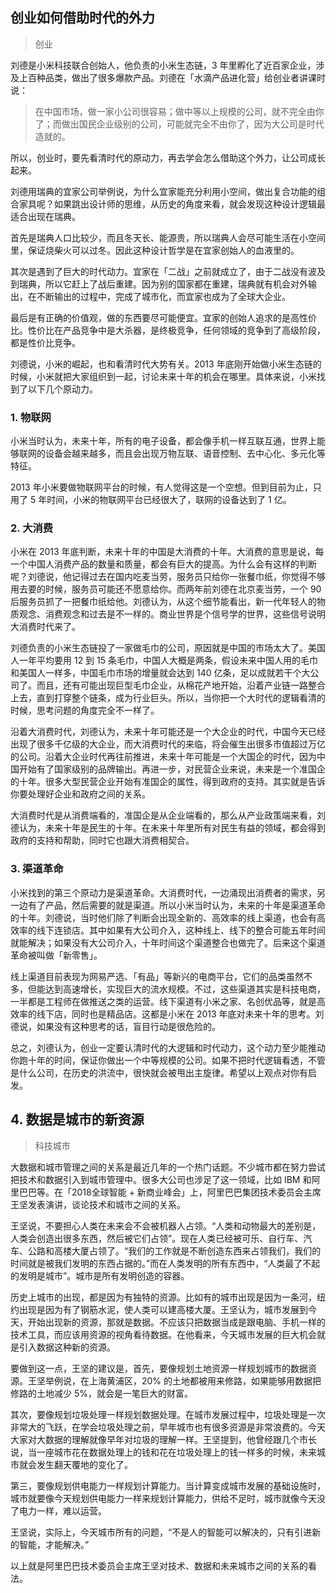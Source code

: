 ## 创业如何借助时代的外力

> 创业

刘德是小米科技联合创始人，他负责的小米生态链，3 年里孵化了近百家企业，涉及上百种品类，做出了很多爆款产品。刘德在「水滴产品进化营」给创业者讲课时说：

> 在中国市场，做一家小公司很容易；做中等以上规模的公司，就不完全由你了；而做出国民企业级别的公司，可能就完全不由你了，因为大公司是时代造就的。

所以，创业时，要先看清时代的原动力，再去学会怎么借助这个外力，让公司成长起来。

刘德用瑞典的宜家公司举例说，为什么宜家能充分利用小空间，做出复合功能的组合家具呢？如果跳出设计师的思维，从历史的角度来看，就会发现这种设计逻辑最适合出现在瑞典。

首先是瑞典人口比较少，而且冬天长、能源贵，所以瑞典人会尽可能生活在小空间里，保证烧柴火可以过冬。因此这种设计哲学是在宜家创始人的血液里的。

其次是遇到了巨大的时代动力。宜家在「二战」之前就成立了，由于二战没有波及到瑞典，所以它赶上了战后重建。因为别的国家都在重建，瑞典就有机会对外输出，在不断输出的过程中，完成了城市化，而宜家也成为了全球大企业。

最后是有正确的价值观，做的东西要尽可能便宜。宜家的创始人追求的是高性价比。性价比在产品竞争中是大杀器，是终极竞争，任何领域的竞争到了高级阶段，都是性价比竞争。

刘德说，小米的崛起，也和看清时代大势有关。2013 年底刚开始做小米生态链的时候，小米就把大家组织到一起，讨论未来十年的机会在哪里。具体来说，小米找到了以下几个原动力。

### 1. 物联网

小米当时认为，未来十年，所有的电子设备，都会像手机一样互联互通，世界上能够联网的设备会越来越多，而且会出现万物互联、语音控制、去中心化、多元化等特征。

2013 年小米要做物联网平台的时候，有人觉得这是一个空想。但到目前为止，只用了 5 年时间，小米的物联网平台已经很大了，联网的设备达到了 1 亿。

### 2. 大消费

小米在 2013 年底判断，未来十年的中国是大消费的十年。大消费的意思是说，每一个中国人消费产品的数量和质量，都会有巨大的提高。为什么会有这样的判断呢？刘德说，他记得过去在国内吃麦当劳，服务员只给你一张餐巾纸，你觉得不够用去要的时候，服务员可能还不愿意给你。而两年前刘德在北京麦当劳，一个 90 后服务员抓了一把餐巾纸给他。刘德认为，从这个细节能看出，新一代年轻人的物质观念、消费观念和过去是不一样的。商业世界是个信号学的世界，这些信号说明大消费时代来了。

刘德负责的小米生态链投了一家做毛巾的公司，原因就是中国的市场太大了。美国人一年平均要用 12 到 15 条毛巾，中国人大概是两条，假设未来中国人用的毛巾和美国人一样多，中国毛巾市场的增量就会达到 140 亿条，足以成就若干个大公司了。而且，还有可能出现巨型毛巾企业，从棉花产地开始，沿着产业链一路整合上去，直到打穿整个链条，成为行业巨头。所以，当你把一个大时代的逻辑看清的时候，思考问题的角度完全不一样了。

沿着大消费时代，刘德认为，未来十年可能还是一个大企业的时代，中国今天已经出现了很多千亿级的大企业，而大消费时代的来临，将会催生出很多市值超过万亿的公司。沿着大企业时代再往前推进，未来十年可能是一个大国企的时代，因为中国开始有了国家级别的品牌输出。再进一步，对民营企业来说，未来是一个准国企的十年。很多大型民营企业开始有准国企的属性，得到政府的支持。其实就是告诉你要处理好企业和政府之间的关系。

大消费时代是从消费端看的，准国企是从企业端看的，那么从产业政策端来看，刘德认为，未来十年是民生的十年。在未来十年里所有对民生有益的领域，都会得到政府的支持和帮助，同时它也跟大消费相契合。

### 3. 渠道革命
小米找到的第三个原动力是渠道革命。大消费时代，一边涌现出消费者的需求，另一边有了产品，然后需要的就是渠道。所以小米当时认为，未来的十年是渠道革命的十年。刘德说，当时他们除了判断会出现全新的、高效率的线上渠道，也会有高效率的线下连锁店。其中如果有大公司介入，这种线上、线下的整合可能五年时间就能解决；如果没有大公司介入，十年时间这个渠道整合也做完了。后来这个渠道革命被叫做「新零售」。

线上渠道目前表现为网易严选、「有品」等新兴的电商平台，它们的品类虽然不多，但能达到高速增长，实现巨大的流水规模。不过，这些渠道其实是科技电商，一半都是工程师在做推送之类的运营。线下渠道有小米之家、名创优品等，就是高效率的线下店，同时也是精品店。这都是小米在 2013 年底对未来十年的思考。刘德说，如果没有这种思考的话，盲目行动是很危险的。

总之，刘德认为，创业一定要认清时代的大逻辑和时代动力，这个动力至少能推动你跑十年的时间，保证你做出一个中等规模的公司。如果不把时代逻辑看透，不管是什么公司，在历史的洪流中，很快就会被甩出主旋律。希望以上观点对你有启发。

## 4. 数据是城市的新资源

> 科技城市

大数据和城市管理之间的关系是最近几年的一个热门话题。不少城市都在努力尝试把技术和数据引入到城市管理中。很多大公司也涉足了这一领域，比如 IBM 和阿里巴巴等。在「2018全球智能 + 新商业峰会」上，阿里巴巴集团技术委员会主席王坚发表演讲，谈论技术和城市之间的关系。

王坚说，不要担心人类在未来会不会被机器人占领。“人类和动物最大的差别是，人类会创造出很多东西，然后被它们占领”。现在人类已经被可乐、自行车、汽车、公路和高楼大厦占领了。“我们的工作就是不断创造东西来占领我们，我们的时间就是被我们发明的东西占据的。”而在人类发明的所有东西中，“人类最了不起的发明是城市”。城市是所有发明创造的容器。

历史上城市的出现，都是因为有独特的资源。比如有的城市出现是因为一条河，纽约出现是因为有了钢筋水泥，使人类可以建高楼大厦。王坚认为，城市发展到今天，开始出现新的资源，那就是数据。不应该只把数据当成是跟电脑、手机一样的技术工具，而应该用资源的视角看待数据。在他看来，今天城市发展的巨大机会就是引入数据这种新的资源。

要做到这一点，王坚的建议是，首先，要像规划土地资源一样规划城市的数据资源。王坚举例说，在上海黄浦区，20% 的土地都被用来修路，如果能够用数据把修路的土地减少 5%，就会是一笔巨大的财富。

其次，要像规划垃圾处理一样规划数据处理。在城市发展过程中，垃圾处理是一次非常大的飞跃，在学会垃圾处理之前，早年城市也有很多资源是非常浪费的。今天大家对大数据的理解就像早年对垃圾的理解一样。王坚提到，他曾经跟几个市长说，当一座城市花在数据处理上的钱和花在垃圾处理上的钱一样多的时候，未来城市就会发生翻天覆地的变化了。

第三，要像规划供电能力一样规划计算能力。当计算变成城市发展的基础设施时，城市就要像今天规划供电能力一样来规划计算能力，供给不足时，城市就像今天没了电力一样，难以运营。

王坚说，实际上，今天城市所有的问题，“不是人的智能可以解决的，只有引进新的智能，才能解决。”

以上就是阿里巴巴技术委员会主席王坚对技术、数据和未来城市之间的关系的看法。